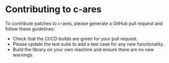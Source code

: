Contributing to c-ares
======================

To contribute patches to c-ares, please generate a GitHub pull request
and follow these guidelines:

 - Check that the CI/CD builds are green for your pull request.
 - Please update the test suite to add a test case for any new functionality.
 - Build the library on your own machine and ensure there are no new warnings.
